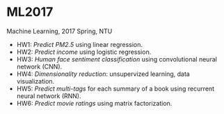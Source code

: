 # ML2017
Machine Learning, 2017 Spring, NTU

+ HW1: *Predict PM2.5* using linear regression.
+ HW2: *Predict income* using logistic regression.
+ HW3: *Human face sentiment classification* using convolutional neural network (CNN).
+ HW4: *Dimensionality reduction*: unsupervized learning, data visualization.
+ HW5: *Predict multi-tags* for each summary of a book using recurrent neural network (RNN).
+ HW6: *Predict movie ratings* using matrix factorization.
